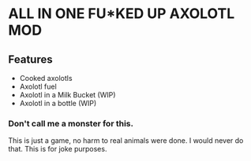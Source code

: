 # ALL IN ONE FU*KED UP AXOLOTL MOD

## Features

* Cooked axolotls
* Axolotl fuel
* Axolotl in a Milk Bucket (WIP)
* Axolotl in a bottle (WIP)

### Don't call me a monster for this.

This is just a game, no harm to real animals were done. I would never do that. This is for joke purposes.

